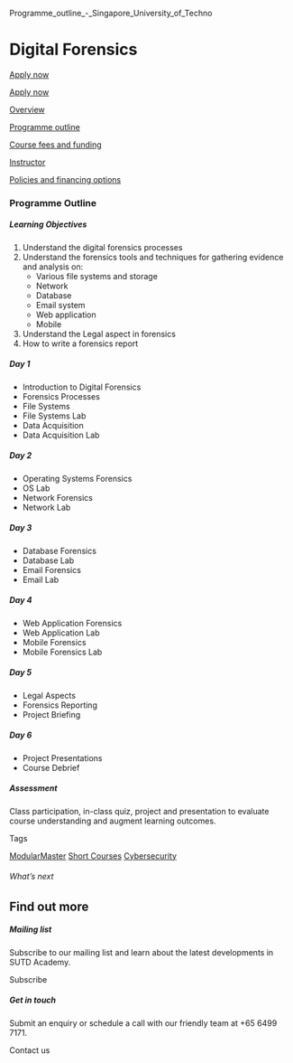 Programme_outline_-_Singapore_University_of_Techno



Digital Forensics
=================

[Apply now](/admissions/academy/short-courses/short-courses-register-your-interest?coursename=digital-forensics)




[Apply now](/admissions/academy/short-courses/short-courses-register-your-interest?coursename=digital-forensics)

[Overview](/course/digital-forensics/#tabs)

[Programme outline](/course/digital-forensics/programme-outline/#tabs)

[Course fees and funding](/course/digital-forensics/course-fees-and-funding/#tabs)

[Instructor](/course/digital-forensics/instructor/#tabs)

[Policies and financing options](/course/digital-forensics/policies-and-financing-options/#tabs)

### Programme Outline

##### **Learning Objectives**

1. Understand the digital forensics processes
2. Understand the forensics tools and techniques for gathering evidence and analysis on:
   * Various file systems and storage
   * Network
   * Database
   * Email system
   * Web application
   * Mobile
3. Understand the Legal aspect in forensics
4. How to write a forensics report

##### Day 1

* Introduction to Digital Forensics
* Forensics Processes
* File Systems
* File Systems Lab
* Data Acquisition
* Data Acquisition Lab

##### Day 2

* Operating Systems Forensics
* OS Lab
* Network Forensics
* Network Lab

##### Day 3

* Database Forensics
* Database Lab
* Email Forensics
* Email Lab

##### Day 4

* Web Application Forensics
* Web Application Lab
* Mobile Forensics
* Mobile Forensics Lab

##### Day 5

* Legal Aspects
* Forensics Reporting
* Project Briefing

##### Day 6

* Project Presentations
* Course Debrief

##### Assessment

Class participation, in-class quiz, project and presentation to evaluate course understanding and augment learning outcomes.

Tags

[ModularMaster](/admissions/academy/courses-and-modules/?academy-type-course=792)
[Short Courses](/admissions/academy/courses-and-modules/?academy-type-course=780)
[Cybersecurity](/admissions/academy/courses-and-modules/?discipline=787)

###### What’s next

Find out more
-------------

##### Mailing list

Subscribe to our mailing list and learn about the latest developments in SUTD Academy.

Subscribe

##### Get in touch

Submit an enquiry or schedule a call with our friendly team at +65 6499 7171.

Contact us

